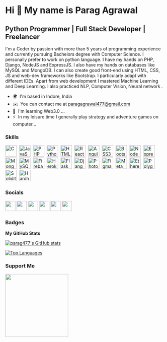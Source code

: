 Hi 👋 My name is Parag Agrawal
==============================

Python Programmer | Full Stack Developer | Freelancer
--------------------------------------------------

I'm a Coder by passion with more than 5 years of programming experience and currently pursuing Bachelors degree with Computer Science. I personally prefer to work on python language. I have my hands on PHP, Django, NodeJS and ExpressJS. I also have my hands on databases like MySQL and MongoDB. I can also create good front-end using HTML, CSS, JS and web-dev frameworks like Bootstrap. I particularly adapt with different IDEs. Apart from web development I mastered Machine Learning and Deep Learning. I also practiced NLP, Computer Vision, Neural network .

* 🌍  I'm based in Indore, India
* ✉️  You can contact me at [paragagrawal477@gmail.com](mailto:paragagrawal477@gmail.com)
* 🧠  I'm learning Web3.0 ...
* ⚡  In my leisure time I generally play strategy and adventure games on computer...

### Skills


<p align="left">
<a href="https://docs.microsoft.com/en-us/cpp/?view=msvc-170" target="_blank" rel="noreferrer"><img src="https://img.icons8.com/?size=512&id=shQTXiDQiQVR&format=png" width="36" height="36" alt="C" /></a>
&nbsp;<a href="https://developer.mozilla.org/en-US/docs/Web/JavaScript" target="_blank" rel="noreferrer"><img src="https://img.icons8.com/?size=512&id=108784&format=png" width="36" height="36" alt="JavaScript" /></a>
&nbsp;<a href="https://www.php.net/" target="_blank" rel="noreferrer"><img src="https://img.icons8.com/?size=512&id=anECpXcEIboQ&format=png" width="36" height="36" alt="PHP" /></a>
&nbsp;<a href="https://www.python.org/" target="_blank" rel="noreferrer"><img src="https://img.icons8.com/?size=512&id=13441&format=png" width="36" height="36" alt="Python" /></a>
&nbsp;<a href="https://developer.mozilla.org/en-US/docs/Glossary/HTML5" target="_blank" rel="noreferrer"><img src="https://img.icons8.com/?size=512&id=20909&format=png" width="36" height="36" alt="HTML5" /></a>
&nbsp;<a href="https://reactjs.org/" target="_blank" rel="noreferrer"><img src="https://img.icons8.com/?size=512&id=123603&format=png" width="36" height="36" alt="React" /></a>
&nbsp;<a href="https://angular.io/" target="_blank" rel="noreferrer"><img src="https://img.icons8.com/?size=512&id=71257&format=png" width="36" height="36" alt="Angular" /></a>
&nbsp;<a href="https://www.w3.org/TR/CSS/#css" target="_blank" rel="noreferrer"><img src="https://img.icons8.com/?size=512&id=21278&format=png" width="36" height="36" alt="CSS3" /></a>
&nbsp;<a href="https://getbootstrap.com/" target="_blank" rel="noreferrer"><img src="https://img.icons8.com/?size=512&id=84710&format=png" width="36" height="36" alt="Bootstrap" /></a>
&nbsp;<a href="https://nodejs.org/en/" target="_blank" rel="noreferrer"><img src="https://img.icons8.com/?size=512&id=54087&format=png" width="36" height="36" alt="NodeJS" /></a>
&nbsp;<a href="https://expressjs.com/" target="_blank" rel="noreferrer"><img src="https://cdn.icon-icons.com/icons2/2699/PNG/512/expressjs_logo_icon_169185.png" width="36" height="36" alt="Express" /></a>
&nbsp;<a href="https://www.mongodb.com/" target="_blank" rel="noreferrer"><img src="https://img.icons8.com/?size=512&id=74402&format=png" width="36" height="36" alt="MongoDB" /></a>
&nbsp;<a href="https://www.mysql.com/" target="_blank" rel="noreferrer"><img src="https://camo.githubusercontent.com/f85f882cb31eeaeee657ec955313015c30378e8f56c3dc2f06933b617a276cfd/68747470733a2f2f77372e706e6777696e672e636f6d2f706e67732f3734372f3739382f706e672d7472616e73706172656e742d6d7973716c2d6c6f676f2d6d7973716c2d64617461626173652d7765622d646576656c6f706d656e742d636f6d70757465722d736f6674776172652d646f6c7068696e2d6d6172696e652d6d616d6d616c2d616e696d616c732d746578742d7468756d626e61696c2e706e67" width="36" height="36" alt="MySQL" /></a>
&nbsp;<a href="https://firebase.google.com/" target="_blank" rel="noreferrer"><img src="https://camo.githubusercontent.com/5c4c2f1d7cce956f910b9a0a3d3ecaabc436824c7d023a9aa620eac4ae008a98/68747470733a2f2f63646e342e69636f6e66696e6465722e636f6d2f646174612f69636f6e732f676f6f676c652d692d6f2d323031362f3531322f676f6f676c655f66697265626173652d322d3531322e706e67" width="36" height="36" alt="Firebase" /></a>
&nbsp;<a href="https://www.heroku.com/" target="_blank" rel="noreferrer"><img src="https://img.icons8.com/?size=512&id=31085&format=png" width="36" height="36" alt="Heroku" /></a>
&nbsp;<a href="https://flask.palletsprojects.com/en/2.0.x/" target="_blank" rel="noreferrer"><img src="https://img.icons8.com/?size=512&id=MHcMYTljfKOr&format=png" width="36" height="36" alt="Flask" /></a>
&nbsp;<a href="https://www.djangoproject.com/" target="_blank" rel="noreferrer"><img src="https://img.icons8.com/?size=512&id=qULYrKvr-AFH&format=png" width="36" height="36" alt="Django" /></a>
&nbsp;<a href="https://www.adobe.com/uk/products/photoshop.html" target="_blank" rel="noreferrer"><img src="https://img.icons8.com/?size=512&id=13677&format=png" width="36" height="36" alt="Photoshop" /></a>
&nbsp;<a href="https://www.figma.com/" target="_blank" rel="noreferrer"><img src="https://img.icons8.com/?size=512&id=zfHRZ6i1Wg0U&format=png" width="36" height="36" alt="Figma" /></a>
&nbsp;<a href="https://metamask.io/" target="_blank" rel="noreferrer"><img src="https://img.icons8.com/?size=512&id=Oi106YG9IoLv&format=png" width="36" height="36" alt="MetaMask" /></a>
&nbsp;<a href="https://ethereum.org/en/" target="_blank" rel="noreferrer"><img src="https://img.icons8.com/?size=512&id=100819&format=png" width="36" height="36" alt="Ethereum" /></a>
&nbsp;<a href="https://polygon.technology/" target="_blank" rel="noreferrer"><img src="https://cryptologos.cc/logos/polygon-matic-logo.png" width="36" height="36" alt="Polygon" /></a>
&nbsp;<a href="https://soliditylang.org/" target="_blank" rel="noreferrer"><img src="https://img.icons8.com/?size=512&id=at2DODSyQznb&format=png" width="36" height="36" alt="Solidity" /></a>
&nbsp;<a href="https://hardhat.org/" target="_blank" rel="noreferrer"><img src="https://seeklogo.com/images/H/hardhat-logo-888739EBB4-seeklogo.com.png" width="36" height="36" alt="Hardhat" /></a>
</p>


### Socials

<p align="left">
<a href="https://discord.com/users/DevHacker#0961" target="_blank" rel="noreferrer"><img src="https://img.icons8.com/?size=512&id=M725CLW4L7wE&format=png" width="32" height="32" /></a> 
<a href="https://www.github.com/parag477" target="_blank" rel="noreferrer"><img src="https://img.icons8.com/?size=512&id=12599&format=png" width="32" height="32" /></a> 
<a href="http://www.instagram.com/parag_codes" target="_blank" rel="noreferrer"><img src="https://img.icons8.com/?size=512&id=Xy10Jcu1L2Su&format=png" width="32" height="32" /></a> 
<a href="https://www.linkedin.com/in/parag-agrawal-101892202/" target="_blank" rel="noreferrer"><img src="https://img.icons8.com/?size=1x&id=xuvGCOXi8Wyg&format=png" width="32" height="32" /></a> 
<a href="https://paragagrawal.hashnode.dev/" target="_blank" rel="noreferrer"><img src="https://img.icons8.com/?size=512&id=HnB8zGOh5xgd&format=png" width="32" height="32" /></a> 
<a href="https://www.twitter.com/parag_477" target="_blank" rel="noreferrer"><img src="https://img.icons8.com/?size=1x&id=13963&format=png" width="32" height="32" /></a></p>

### Badges

<b>My GitHub Stats</b>

<a href="http://www.github.com/parag477"><img src="https://github-readme-stats.vercel.app/api?username=parag477&show_icons=true&hide=&count_private=true&title_color=0891b2&text_color=ffffff&icon_color=0891b2&bg_color=1c1917&hide_border=true&show_icons=true" alt="parag477's GitHub stats" /></a>

<a href="https://github.com/parag477" align="left"><img src="https://github-readme-stats.vercel.app/api/top-langs/?username=parag477&langs_count=10&title_color=0891b2&text_color=ffffff&icon_color=0891b2&bg_color=1c1917&hide_border=true&locale=en&custom_title=Top%20%Languages" alt="Top Languages" /></a>

### Support Me

<a href="https://www.buymeacoffee.com/parag477"><img src="https://cdn.buymeacoffee.com/buttons/v2/default-yellow.png" width="200" /></a>
